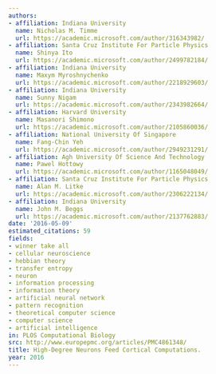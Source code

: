 ```yaml
---
authors:
- affiliation: Indiana University
  name: Nicholas M. Timme
  url: https://academic.microsoft.com/author/316343982/
- affiliation: Santa Cruz Institute For Particle Physics
  name: Shinya Ito
  url: https://academic.microsoft.com/author/2499782184/
- affiliation: Indiana University
  name: Maxym Myroshnychenko
  url: https://academic.microsoft.com/author/2218929603/
- affiliation: Indiana University
  name: Sunny Nigam
  url: https://academic.microsoft.com/author/2343982664/
- affiliation: Harvard University
  name: Masanori Shimono
  url: https://academic.microsoft.com/author/2105860036/
- affiliation: National University Of Singapore
  name: Fang-Chin Yeh
  url: https://academic.microsoft.com/author/2949231291/
- affiliation: Agh University Of Science And Technology
  name: Pawel Hottowy
  url: https://academic.microsoft.com/author/1165048049/
- affiliation: Santa Cruz Institute For Particle Physics
  name: Alan M. Litke
  url: https://academic.microsoft.com/author/2306222134/
- affiliation: Indiana University
  name: John M. Beggs
  url: https://academic.microsoft.com/author/2137762883/
date: '2016-05-09'
estimated_citations: 59
fields:
- winner take all
- cellular neuroscience
- hebbian theory
- transfer entropy
- neuron
- information processing
- information theory
- artificial neural network
- pattern recognition
- theoretical computer science
- computer science
- artificial intelligence
in: PLOS Computational Biology
src: http://www.europepmc.org/articles/PMC4861348/
title: High-Degree Neurons Feed Cortical Computations.
year: 2016
---
```

